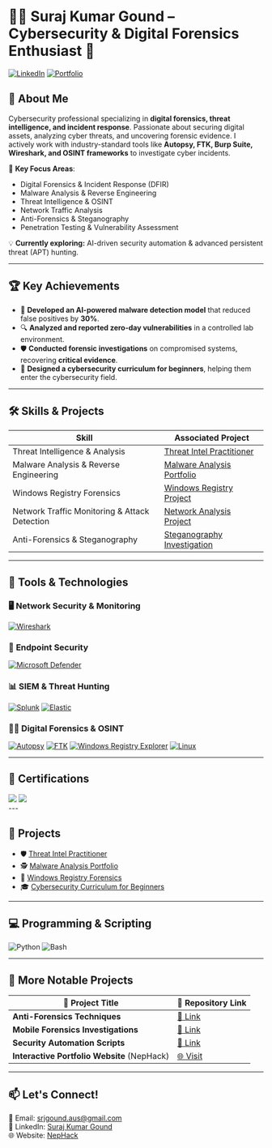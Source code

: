 # 👨‍💻 Suraj Kumar Gound – Cybersecurity & Digital Forensics Enthusiast 🔐  

[![LinkedIn](https://img.shields.io/badge/-LinkedIn-0072b1?&style=for-the-badge&logo=linkedin&logoColor=white)](https://www.linkedin.com/in/suraj-gound) [![Portfolio](https://img.shields.io/badge/-Visit_My_Portfolio-black?&style=for-the-badge&logo=github&logoColor=white)](https://www.nephack.com.au)  

## 🎯 About Me  

Cybersecurity professional specializing in **digital forensics, threat intelligence, and incident response**. Passionate about securing digital assets, analyzing cyber threats, and uncovering forensic evidence. I actively work with industry-standard tools like **Autopsy, FTK, Burp Suite, Wireshark, and OSINT frameworks** to investigate cyber incidents.  

🔹 **Key Focus Areas**:  
- Digital Forensics & Incident Response (DFIR)  
- Malware Analysis & Reverse Engineering  
- Threat Intelligence & OSINT  
- Network Traffic Analysis  
- Anti-Forensics & Steganography  
- Penetration Testing & Vulnerability Assessment  

💡 **Currently exploring:** AI-driven security automation & advanced persistent threat (APT) hunting.  

---

## 🏆 Key Achievements  

- 🥇 **Developed an AI-powered malware detection model** that reduced false positives by **30%**.  
- 🔍 **Analyzed and reported zero-day vulnerabilities** in a controlled lab environment.  
- 🛡️ **Conducted forensic investigations** on compromised systems, recovering **critical evidence**.  
- 📜 **Designed a cybersecurity curriculum for beginners**, helping them enter the cybersecurity field.  

---

## 🛠️ Skills & Projects  

| Skill                                         | Associated Project                                      |
|-----------------------------------------------|-------------------------------------------------------|
| Threat Intelligence & Analysis               | [Threat Intel Practitioner](https://github.com/srjgoundaus/Threat-Intel) |
| Malware Analysis & Reverse Engineering       | [Malware Analysis Portfolio](https://github.com/srjgoundaus/Malware-Analysis) |
| Windows Registry Forensics                   | [Windows Registry Project](https://github.com/srjgoundaus/Windows-Registry) |
| Network Traffic Monitoring & Attack Detection | [Network Analysis Project](https://github.com/srjgoundaus/Network-Monitoring) |
| Anti-Forensics & Steganography               | [Steganography Investigation](https://github.com/srjgoundaus/Steganography-Analysis) |

---

## 🔧 Tools & Technologies  

### 🖥️ **Network Security & Monitoring**  
[![Wireshark](https://img.shields.io/badge/-Wireshark-1679A7?&style=for-the-badge&logo=Wireshark&logoColor=white)]()  

### 🔐 **Endpoint Security**  
[![Microsoft Defender](https://img.shields.io/badge/-Microsoft_Defender_for_Endpoint-00A4EF?&style=for-the-badge&logo=Microsoft&logoColor=white)]()  

### 📊 **SIEM & Threat Hunting**  
[![Splunk](https://img.shields.io/badge/-Splunk-000000?&style=for-the-badge&logo=Splunk&logoColor=white)]()  [![Elastic](https://img.shields.io/badge/-Elastic-005571?&style=for-the-badge&logo=Elastic&logoColor=white)]()  

### 🕵️‍♂️ **Digital Forensics & OSINT**  
[![Autopsy](https://img.shields.io/badge/-Autopsy-000000?&style=for-the-badge&logoColor=white)]()  [![FTK](https://img.shields.io/badge/-FTK-FF4500?&style=for-the-badge&logoColor=white)]()  [![Windows Registry Explorer](https://img.shields.io/badge/-Windows_Registry_Explorer-4B0082?&style=for-the-badge&logoColor=white)]()  [![Linux](https://img.shields.io/badge/-Linux-FCC624?&style=for-the-badge&logo=linux&logoColor=black)]()  

---

## 📜 Certifications  
<div>
    <img src="https://img.shields.io/badge/-Google Cybersecurity Professional-000080?&style=for-the-badge&logoColor=white" />
    <img src="https://img.shields.io/badge/-Comptia Security+ : Inprogress....-4D4D4D?&style=for-the-badge&logoColor=white" />
</div>
---

## 🚀 Projects  

- 🛡️ [Threat Intel Practitioner](https://github.com/srjgoundaus/Threat-Intel)  
- 🕵️ [Malware Analysis Portfolio](https://github.com/srjgoundaus/Malware-Analysis)  
- 🔎 [Windows Registry Forensics](https://github.com/srjgoundaus/Windows-Registry)  
- 🎓 [Cybersecurity Curriculum for Beginners](https://github.com/srjgoundaus/Cybersecurity-Training)  

---

## 💻 Programming & Scripting  

![Python](https://img.shields.io/badge/Python-blue?style=for-the-badge&logo=python)  ![Bash](https://img.shields.io/badge/Bash-black?style=for-the-badge&logo=gnu-bash)  

---

## 🔗 More Notable Projects  

| 📌 Project Title                              | 🔗 Repository Link |
|-----------------------------------------------|------------------------------------------------|
| **Anti-Forensics Techniques**                | [🔗 Link](https://github.com/srjgoundaus/Anti-Forensics) |
| **Mobile Forensics Investigations**          | [🔗 Link](https://github.com/srjgoundaus/Mobile-Forensics) |
| **Security Automation Scripts**              | [🔗 Link](https://github.com/srjgoundaus/Security-Automation) |
| **Interactive Portfolio Website** (NepHack)  | [🌐 Visit](https://www.nephack.com.au) |

---

## 📫 Let's Connect!  

📧 Email: [srjgound.aus@gmail.com](mailto:srjgound.aus@gmail.com)  
💼 LinkedIn: [Suraj Kumar Gound](https://www.linkedin.com/in/suraj-gound)  
🌐 Website: [NepHack](https://www.nephack.com.au)  


